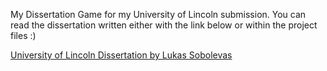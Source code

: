 My Dissertation Game for my University of Lincoln submission.
You can read the dissertation written either with the link below or within the project files :)

[University of Lincoln Dissertation by Lukas Sobolevas](https://github.com/user-attachments/files/17214060/CMP3753M_Dissertation.by.Lukas.Sobolevas.pdf)
